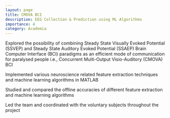 ```yaml
---
layout: page
title: CMOVA BCI
description: EEG Collection & Prediction using ML Algorithms 
importance: 4
category: Academia
---
```


Explored the possibility of combining Steady State Visually Evoked Potential (SSVEP) and Steady State
Auditory Evoked Potential (SSAEP) Brain Computer Interface (BCI) paradigms as an efficient mode of
communication for paralysed people i.e., Concurrent Multi-Output Visio-Auditory (CMOVA) BCI

Implemented various neuroscience related feature extraction techniques and machine learning algorithms
in MATLAB

Studied and compared the offline accuracies of different feature extraction and machine learning algorithms

Led the team and coordinated with the voluntary subjects throughout the project
